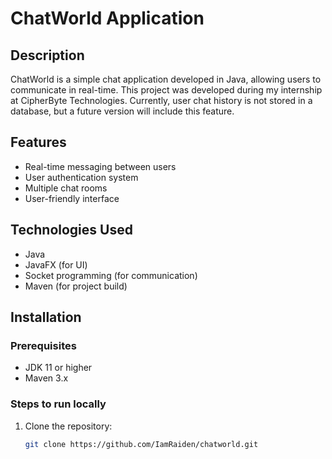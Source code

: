 # ChatWorld Application

## Description
ChatWorld is a simple chat application developed in Java, allowing users to communicate in real-time. This project was developed during my internship at CipherByte Technologies. Currently, user chat history is not stored in a database, but a future version will include this feature.

## Features
- Real-time messaging between users
- User authentication system
- Multiple chat rooms
- User-friendly interface

## Technologies Used
- Java
- JavaFX (for UI)
- Socket programming (for communication)
- Maven (for project build)

## Installation

### Prerequisites
- JDK 11 or higher
- Maven 3.x

### Steps to run locally
1. Clone the repository:
   ```bash
   git clone https://github.com/IamRaiden/chatworld.git
